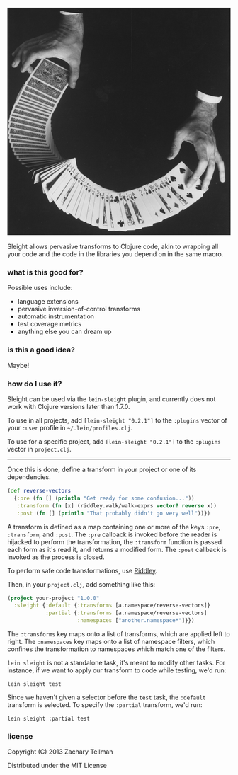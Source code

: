 ![](docs/sleight.jpg)

Sleight allows pervasive transforms to Clojure code, akin to wrapping all your code and the code in the libraries you depend on in the same macro.

### what is this good for?

Possible uses include:

* language extensions
* pervasive inversion-of-control transforms
* automatic instrumentation
* test coverage metrics
* anything else you can dream up

### is this a good idea?

Maybe!

### how do I use it?

Sleight can be used via the `lein-sleight` plugin, and currently does not work with Clojure versions later than 1.7.0.

To use in all projects, add `[lein-sleight "0.2.1"]` to the `:plugins` vector of your `:user` profile in `~/.lein/profiles.clj`.

To use for a specific project, add `[lein-sleight "0.2.1"]` to the `:plugins` vector in `project.clj`.

---

Once this is done, define a transform in your project or one of its dependencies.

```clj
(def reverse-vectors
  {:pre (fn [] (println "Get ready for some confusion..."))
   :transform (fn [x] (riddley.walk/walk-exprs vector? reverse x))
   :post (fn [] (println "That probably didn't go very well"))})
```

A transform is defined as a map containing one or more of the keys `:pre`, `:transform`, and `:post`.  The `:pre` callback is invoked before the reader is hijacked to perform the transformation, the `:transform` function is passed each form as it's read it, and returns a modified form.  The `:post` callback is invoked as the process is closed.

To perform safe code transformations, use [Riddley](https://github.com/ztellman/riddley).

Then, in your `project.clj`, add something like this:

```clj
(project your-project "1.0.0"
  :sleight {:default {:transforms [a.namespace/reverse-vectors]}
            :partial {:transforms [a.namespace/reverse-vectors]
                      :namespaces ["another.namespace*"]}})
```

The `:transforms` key maps onto a list of transforms, which are applied left to right.  The `:namespaces` key maps onto a list of namespace filters, which confines the transformation to namespaces which match one of the filters.

`lein sleight` is not a standalone task, it's meant to modify other tasks.  For instance, if we want to apply our transform to code while testing, we'd run:

```
lein sleight test
```

Since we haven't given a selector before the `test` task, the `:default` transform is selected.  To specify the `:partial` transform, we'd run:

```
lein sleight :partial test
```

### license

Copyright (C) 2013 Zachary Tellman

Distributed under the MIT License
